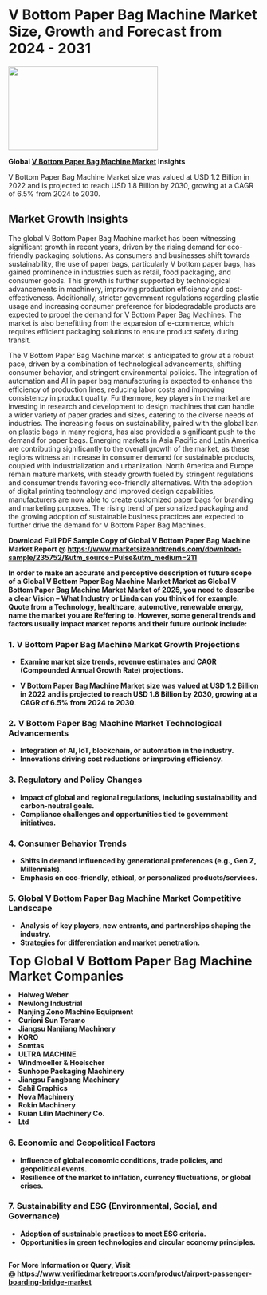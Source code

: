 <H1>V Bottom Paper Bag Machine Market Size, Growth and Forecast from 2024 - 2031</H1><img class="aligncenter size-medium wp-image-584254" src="https://thirdeyenews.in/wp-content/uploads/2024/09/Global-Market-Research-300x168.jpeg" alt="" width="300" height="168" /><p><strong>Global&nbsp;<a href="https://www.marketsizeandtrends.com/download-sample/235752/&amp;utm_source=Pulse&amp;utm_medium=211">V Bottom Paper Bag Machine Market</a> Insights</strong></p><p>V Bottom Paper Bag Machine Market size was valued at USD 1.2 Billion in 2022 and is projected to reach USD 1.8 Billion by 2030, growing at a CAGR of 6.5% from 2024 to 2030.</p><p><h2>Market Growth Insights</h2> <p>The global V Bottom Paper Bag Machine market has been witnessing significant growth in recent years, driven by the rising demand for eco-friendly packaging solutions. As consumers and businesses shift towards sustainability, the use of paper bags, particularly V bottom paper bags, has gained prominence in industries such as retail, food packaging, and consumer goods. This growth is further supported by technological advancements in machinery, improving production efficiency and cost-effectiveness. Additionally, stricter government regulations regarding plastic usage and increasing consumer preference for biodegradable products are expected to propel the demand for V Bottom Paper Bag Machines. The market is also benefitting from the expansion of e-commerce, which requires efficient packaging solutions to ensure product safety during transit.</p> <p><strong></strong></p> <p>The V Bottom Paper Bag Machine market is anticipated to grow at a robust pace, driven by a combination of technological advancements, shifting consumer behavior, and stringent environmental policies. The integration of automation and AI in paper bag manufacturing is expected to enhance the efficiency of production lines, reducing labor costs and improving consistency in product quality. Furthermore, key players in the market are investing in research and development to design machines that can handle a wider variety of paper grades and sizes, catering to the diverse needs of industries. The increasing focus on sustainability, paired with the global ban on plastic bags in many regions, has also provided a significant push to the demand for paper bags. Emerging markets in Asia Pacific and Latin America are contributing significantly to the overall growth of the market, as these regions witness an increase in consumer demand for sustainable products, coupled with industrialization and urbanization. North America and Europe remain mature markets, with steady growth fueled by stringent regulations and consumer trends favoring eco-friendly alternatives. With the adoption of digital printing technology and improved design capabilities, manufacturers are now able to create customized paper bags for branding and marketing purposes. The rising trend of personalized packaging and the growing adoption of sustainable business practices are expected to further drive the demand for V Bottom Paper Bag Machines. <p><strong></p><p><span class=""><strong>Download Full PDF Sample Copy of Global V Bottom Paper Bag Machine Market Report</strong> @ <a href="https://www.marketsizeandtrends.com/download-sample/235752/&amp;utm_source=Pulse&amp;utm_medium=211" target="_blank">https://www.marketsizeandtrends.com/download-sample/235752/&amp;utm_source=Pulse&amp;utm_medium=211</a></span></p><p>In order to make an accurate and perceptive description of future scope of a Global&nbsp;V Bottom Paper Bag Machine Market Market as Global&nbsp;V Bottom Paper Bag Machine Market Market of 2025, you need to describe a clear Vision &ndash; What Industry or Linda can you think of for example: Quote from a Technology, healthcare, automotive, renewable energy, name the market you are Reffering to. However, some general trends and factors usually impact market reports and their future outlook include:</p><h3>1.&nbsp;<strong>V Bottom Paper Bag Machine Market Growth Projections</strong></h3><ul><li>Examine market size trends, revenue estimates and CAGR (Compounded Annual Growth Rate) projections.</li><li><p>V Bottom Paper Bag Machine Market size was valued at USD 1.2 Billion in 2022 and is projected to reach USD 1.8 Billion by 2030, growing at a CAGR of 6.5% from 2024 to 2030.</p></li></ul><h3>2.&nbsp;<strong>V Bottom Paper Bag Machine Market Technological Advancements</strong></h3><ul><li>Integration of AI, IoT, blockchain, or automation in the industry.</li><li>Innovations driving cost reductions or improving efficiency.</li></ul><h3>3.&nbsp;<strong>Regulatory and Policy Changes</strong></h3><ul><li>Impact of global and regional regulations, including sustainability and carbon-neutral goals.</li><li>Compliance challenges and opportunities tied to government initiatives.</li></ul><h3>4.&nbsp;<strong>Consumer Behavior Trends</strong></h3><ul><li>Shifts in demand influenced by generational preferences (e.g., Gen Z, Millennials).</li><li>Emphasis on eco-friendly, ethical, or personalized products/services.</li></ul><h3>5.&nbsp;<strong>Global V Bottom Paper Bag Machine Market Competitive Landscape</strong></h3><ul><li>Analysis of key players, new entrants, and partnerships shaping the industry.</li><li>Strategies for differentiation and market penetration.</li></ul><p data-pm-slice="1 1 []"><span style="color: inherit; font-family: inherit; font-size: 25px;">Top Global V Bottom Paper Bag Machine Market Companies</span></p><div class="" data-test-id=""><p><li>Holweg Weber</li><li> Newlong Industrial</li><li> Nanjing Zono Machine Equipment</li><li> Curioni Sun Teramo</li><li> Jiangsu Nanjiang Machinery</li><li> KORO</li><li> Somtas</li><li> ULTRA MACHINE</li><li> Windmoeller & Hoelscher</li><li> Sunhope Packaging Machinery</li><li> Jiangsu Fangbang Machinery</li><li> Sahil Graphics</li><li> Nova Machinery</li><li> Rokin Machinery</li><li> Ruian Lilin Machinery Co.</li><li> Ltd</li></p></div><h3>6.&nbsp;<strong>Economic and Geopolitical Factors</strong></h3><ul><li>Influence of global economic conditions, trade policies, and geopolitical events.</li><li>Resilience of the market to inflation, currency fluctuations, or global crises.</li></ul><h3>7.&nbsp;<strong>Sustainability and ESG (Environmental, Social, and Governance)</strong></h3><ul><li>Adoption of sustainable practices to meet ESG criteria.</li><li>Opportunities in green technologies and circular economy principles.</li></ul><h2><strong style="font-size: 14px;">For More Information or Query, Visit @&nbsp;</strong><a style="background-color: #ffffff; font-size: 14px;" href="https://www.marketsizeandtrends.com/report/v-bottom-paper-bag-machine-market/" target="_blank">https://www.verifiedmarketreports.com/product/airport-passenger-boarding-bridge-market</a></h2>
